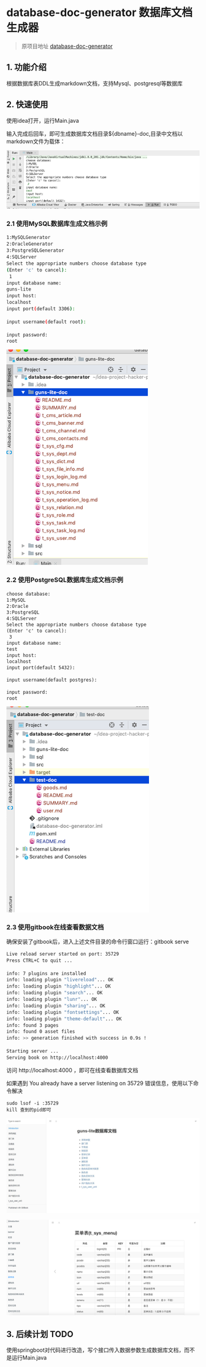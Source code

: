 # database-doc-generator 数据库文档生成器

> 原项目地址 [database-doc-generator](https://github.com/enilu/database-doc-generator)

## 1. 功能介绍

根据数据库表DDL生成markdown文档，支持Mysql、postgresql等数据库

## 2. 快速使用

使用idea打开，运行Main.java

输入完成后回车，即可生成数据库文档目录${dbname}-doc,目录中文档以markdown文件为载体：

![](https://raw.githubusercontent.com/gaohanghang/images/master/img20190607194723.png)

### 2.1 使用MySQL数据库生成文档示例

```bash
1:MySQLGenerator
2:OracleGenerator
3:PostgreSQLGenerator
4:SQLServer
Select the appropriate numbers choose database type
(Enter 'c' to cancel):
 1
input database name:
guns-lite
input host:
localhost
input port(default 3306):

input username(default root):

input password:
root

```

![](https://raw.githubusercontent.com/gaohanghang/images/master/img20190615022129.png)

### 2.2 使用PostgreSQL数据库生成文档示例

```
choose database:
1:MySQL
2:Oracle
3:PostgreSQL
4:SQLServer
Select the appropriate numbers choose database type
(Enter 'c' to cancel):
 3
input database name:
test
input host:
localhost
input port(default 5432):

input username(default postgres):

input password:
root
```

![](https://raw.githubusercontent.com/gaohanghang/images/master/img20190615022203.png)

### 2.3 使用gitbook在线查看数据文档

确保安装了gitbook后，进入上述文件目录的命令行窗口运行：gitbook serve

```bash
Live reload server started on port: 35729
Press CTRL+C to quit ...

info: 7 plugins are installed 
info: loading plugin "livereload"... OK 
info: loading plugin "highlight"... OK 
info: loading plugin "search"... OK 
info: loading plugin "lunr"... OK 
info: loading plugin "sharing"... OK 
info: loading plugin "fontsettings"... OK 
info: loading plugin "theme-default"... OK 
info: found 3 pages 
info: found 0 asset files 
info: >> generation finished with success in 0.9s ! 

Starting server ...
Serving book on http://localhost:4000
```

访问 http://localhost:4000 ，即可在线查看数据库文档

如果遇到 You already have a server listening on 35729 错误信息，使用以下命令解决

```
sudo lsof -i :35729
kill 查到的pid即可
```

![](https://raw.githubusercontent.com/gaohanghang/images/master/img20190607200945.png)

![](https://raw.githubusercontent.com/gaohanghang/images/master/img20190615023510.png)

## 3. 后续计划 TODO

使用springboot对代码进行改造，写个接口传入数据参数生成数据库文档，而不是运行Main.java
